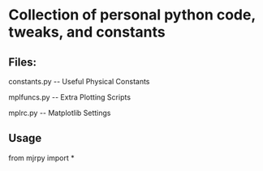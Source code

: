 # Collection of personal python code, tweaks, and constants

## Files:

constants.py -- Useful Physical Constants

mplfuncs.py -- Extra Plotting Scripts

mplrc.py -- Matplotlib Settings

## Usage

from mjrpy import *